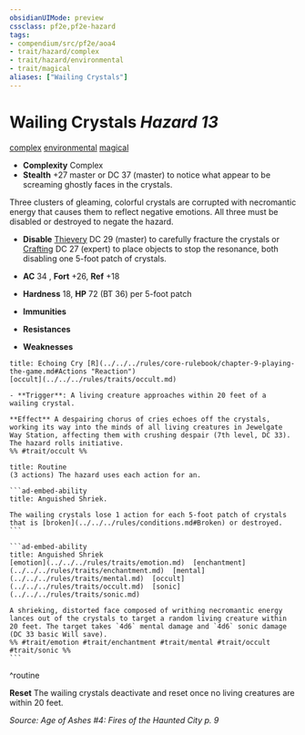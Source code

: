 ```yaml
---
obsidianUIMode: preview
cssclass: pf2e,pf2e-hazard
tags:
- compendium/src/pf2e/aoa4
- trait/hazard/complex
- trait/hazard/environmental
- trait/magical
aliases: ["Wailing Crystals"]
---
```

# Wailing Crystals *Hazard 13*  
[complex](complex.md)  [environmental](environmental.md)  [magical](magical.md)  

- **Complexity** Complex
- **Stealth** +27 master or DC 37 (master) to notice what appear to be screaming ghostly faces in the crystals.  

Three clusters of gleaming, colorful crystals are corrupted with necromantic energy that causes them to reflect negative emotions. All three must be disabled or destroyed to negate the hazard.

- **Disable** [Thievery](../../skills.md#Thievery) DC 29 (master) to carefully fracture the crystals or [Crafting](../../skills.md#Crafting) DC 27 (expert) to place objects to stop the resonance, both disabling one 5-foot patch of crystals.  

- **AC** 34 , **Fort** +26, **Ref** +18
- **Hardness** 18, **HP** 72 (BT 36) per 5-foot patch
- **Immunities** 
- **Resistances** 
- **Weaknesses** 
     
```ad-embed-ability
title: Echoing Cry [R](../../../rules/core-rulebook/chapter-9-playing-the-game.md#Actions "Reaction")
[occult](../../../rules/traits/occult.md)  

- **Trigger**: A living creature approaches within 20 feet of a wailing crystal.

**Effect** A despairing chorus of cries echoes off the crystals, working its way into the minds of all living creatures in Jewelgate Way Station, affecting them with crushing despair (7th level, DC 33). The hazard rolls initiative.  
%% #trait/occult %%
```

````ad-pf2-summary
title: Routine
(3 actions) The hazard uses each action for an.

```ad-embed-ability
title: Anguished Shriek.

The wailing crystals lose 1 action for each 5-foot patch of crystals that is [broken](../../../rules/conditions.md#Broken) or destroyed.
```

```ad-embed-ability
title: Anguished Shriek
[emotion](../../../rules/traits/emotion.md)  [enchantment](../../../rules/traits/enchantment.md)  [mental](../../../rules/traits/mental.md)  [occult](../../../rules/traits/occult.md)  [sonic](../../../rules/traits/sonic.md)  

A shrieking, distorted face composed of writhing necromantic energy lances out of the crystals to target a random living creature within 20 feet. The target takes `4d6` mental damage and `4d6` sonic damage (DC 33 basic Will save).  
%% #trait/emotion #trait/enchantment #trait/mental #trait/occult #trait/sonic %%
```
````
^routine

**Reset** The wailing crystals deactivate and reset once no living creatures are within 20 feet.  

*Source: Age of Ashes #4: Fires of the Haunted City p. 9*
